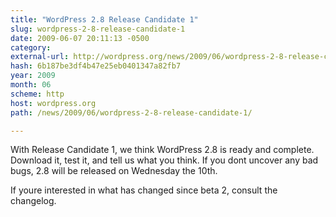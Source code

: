 ```yaml
---
title: "WordPress 2.8 Release Candidate 1"
slug: wordpress-2-8-release-candidate-1
date: 2009-06-07 20:11:13 -0500
category: 
external-url: http://wordpress.org/news/2009/06/wordpress-2-8-release-candidate-1/
hash: 6b187be3df4b47e25eb0401347a82fb7
year: 2009
month: 06
scheme: http
host: wordpress.org
path: /news/2009/06/wordpress-2-8-release-candidate-1/

---
```


With Release Candidate 1, we think WordPress 2.8 is ready and complete. Download it, test it, and tell us what you think. If you dont uncover any bad bugs, 2.8 will be released on Wednesday the 10th.

If youre interested in what has changed since beta 2, consult the changelog.
